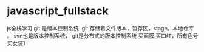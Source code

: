 # javascript_fullstack
js全栈学习
git 是版本控制系统
.git 存储着文件版本，暂存区，stage。本地仓库 。
svn也是版本控制系统，
git是分布式的版本控制系统
 买面膜
 买口红，所有色号
 买女装1
